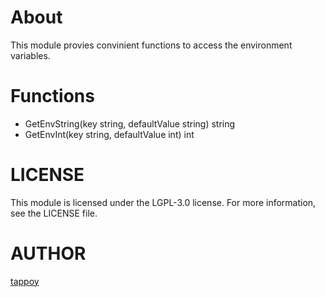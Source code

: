 # About
This module provies convinient functions to access the environment variables.

# Functions
- GetEnvString(key string, defaultValue string) string
- GetEnvInt(key string, defaultValue int) int

# LICENSE
This module is licensed under the LGPL-3.0 license. For more information, see the LICENSE file.

# AUTHOR
[tappoy](https://github.com/tappoy)

